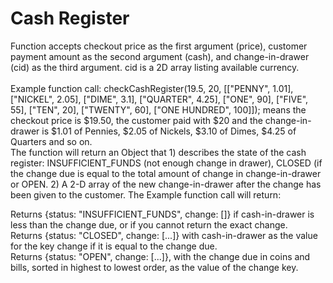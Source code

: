 # Cash Register

Function accepts checkout price as the first argument (price), customer payment amount as the second argument (cash), and change-in-drawer (cid) as the third argument. cid is a 2D array listing available currency. <br><br>
Example function call: checkCashRegister(19.5, 20, [["PENNY", 1.01], ["NICKEL", 2.05], ["DIME", 3.1], ["QUARTER", 4.25], ["ONE", 90], ["FIVE", 55], ["TEN", 20], ["TWENTY", 60], ["ONE HUNDRED", 100]]); means the checkout price is $19.50, the customer paid with $20 and the change-in-drawer is $1.01 of Pennies, $2.05 of Nickels, $3.10 of Dimes, $4.25 of Quarters and so on. <br>
The function will return an Object that 1) describes the state of the cash register: INSUFFICIENT_FUNDS (not enough change in drawer), CLOSED (if the change due is equal to the total amount of change in change-in-drawer or OPEN. 2) A 2-D array of the new change-in-drawer after the change has been given to the customer. 
The Example function call will return: 

Returns {status: "INSUFFICIENT_FUNDS", change: []} if cash-in-drawer is less than the change due, or if you cannot return the exact change. <br>
Returns {status: "CLOSED", change: [...]} with cash-in-drawer as the value for the key change if it is equal to the change due. <br>
Returns {status: "OPEN", change: [...]}, with the change due in coins and bills, sorted in highest to lowest order, as the value of the change key. <br>
